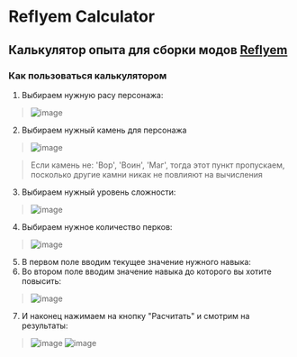 # Reflyem Calculator
## Калькулятор опыта для сборки модов [Reflyem](https://reflyem.ru/)

### Как пользоваться калькулятором

1. Выбираем нужную расу персонажа:
> ![image](https://github.com/fremov/Calculator/assets/59342062/002edfc7-30e9-478d-8843-03516d2fc8ec)
2. Выбираем нужный камень для персонажа
> ![image](https://github.com/fremov/Calculator/assets/59342062/44e40d88-02f2-4725-b43a-be4a6cdd6df3)

> Если камень не: 'Вор', 'Воин', 'Маг',
>тогда этот пункт пропускаем, посколько другие камни никак не повлияют на вычисления
3. Выбираем нужный уровень сложности:
> ![image](https://github.com/fremov/Calculator/assets/59342062/5bedb5db-9571-41a1-9bbb-46a06ecb8c4d)
4. Выбираем нужное количество перков:
> ![image](https://github.com/fremov/Calculator/assets/59342062/264c0579-a269-4ed0-8c32-eb034aa68fba)
5. В первом поле вводим текущее значение нужного навыка:
6. Во втором поле вводим значение навыка до которого вы хотите повысить:
> ![image](https://github.com/fremov/Calculator/assets/59342062/8a77856f-b94a-4e2c-8f92-737bd0f244f5)
7. И наконец нажимаем на кнопку "Расчитать" и смотрим на результаты:
> ![image](https://github.com/fremov/Calculator/assets/59342062/f62a729b-ec08-4977-b873-9555fcf3f870)
> ![image](https://github.com/fremov/Calculator/assets/59342062/b37cd907-f467-4d44-9a3d-f883a27af45e)
